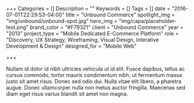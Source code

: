 +++
Categories = []
Description = ""
Keywords = []
Tags = []
date = "2016-07-01T22:29:53-04:00"
title = "Unbound Commerce"
spotlight_img = "img/unbound/unbound-spot.jpg"
hero_img = "img/capa/placeholder-test.png"
brand_color = "#F79321"
client = "Unbound Commerce"
year = "2013"
project_type = "Mobile Dedicated E-Commerce Platform"
role = "Discovery, UX Strategy, Wireframing, Visual Design, Interative Development & Design"
designed_for = "Mobile Web"

+++

Nullam id dolor id nibh ultricies vehicula ut id elit. Fusce dapibus, tellus ac cursus commodo, tortor mauris condimentum nibh, ut fermentum massa justo sit amet risus. Donec sed odio dui. Nulla vitae elit libero, a pharetra augue. Donec ullamcorper nulla non metus auctor fringilla. Maecenas sed diam eget risus varius blandit sit amet non magna.
